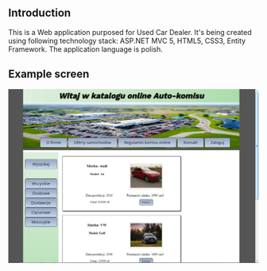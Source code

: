 ## Introduction

This is a Web application purposed for Used Car Dealer. It's being created using following technology stack: ASP.NET MVC 5, HTML5, CSS3, Entity Framework. The application language is polish.

## Example screen
<img src="WebUI/Content/Images/page_screen_1.jpg" />
